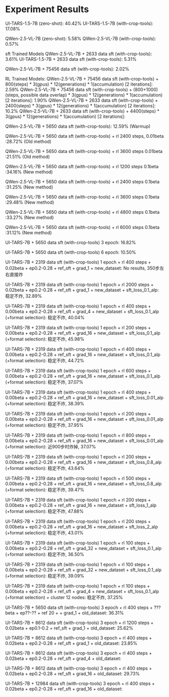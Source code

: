 # Experiment Results

UI-TARS-1.5-7B (zero-shot): 40.42%
UI-TARS-1.5-7B (with-crop-tools): 17.08%

QWen-2.5-VL-7B (zero-shot): 5.58%
QWen-2.5-VL-7B (with-crop-tools): 0.57%

sft Trained Models
QWen-2.5-VL-7B + 2633 data sft (with-crop-tools): 3.61%
UI-TARS-1.5-7B + 2633 data sft (with-crop-tools): 5.31%

QWen-2.5-VL-7B + 75456 data sft (with-crop-tools): 2.02%

RL Trained Models:
QWen-2.5-VL-7B + 75456 data sft (with-crop-tools) + 800(steps) * 3(gpus) * 12(generations) * 1(accumulation) [2 iterations]: 2.59%
QWen-2.5-VL-7B + 75456 data sft (with-crop-tools) + (800+1000)(steps, possible data overlap) * 3(gpus) * 12(generations) * 1(accumulation) [2 iterations]: 1.90%
QWen-2.5-VL-7B + 2633 data sft (with-crop-tools) + 2400(steps) * 3(gpus) * 12(generations) * 1(accumulation) [2 iterations]: 10.2%
QWen-2.5-VL-7B + 2633 data sft (with-crop-tools) + 4400(steps) * 3(gpus) * 12(generations) * 1(accumulation) [2 iterations]: 


QWen-2.5-VL-7B + 5650 data sft (with-crop-tools): 12.59% (Warmup)

QWen-2.5-VL-7B + 5650 data sft (with-crop-tools) + rl 2400 steps, 0.01beta :28.72% (Old method)

QWen-2.5-VL-7B + 5650 data sft (with-crop-tools) + rl 3600 steps 0.01beta :21.51% (Old method)

QWen-2.5-VL-7B + 5650 data sft (with-crop-tools) + rl 1200 steps 0.1beta :34.16% (New method)

QWen-2.5-VL-7B + 5650 data sft (with-crop-tools) + rl 2400 steps 0.1beta :31.25% (New method)

QWen-2.5-VL-7B + 5650 data sft (with-crop-tools) + rl 3600 steps 0.1beta :29.48% (New method)

QWen-2.5-VL-7B + 5650 data sft (with-crop-tools) + rl 4800 steps 0.1beta :33.27% (New method)

QWen-2.5-VL-7B + 5650 data sft (with-crop-tools) + rl 6000 steps 0.1beta :31.12% (New method)


UI-TARS-7B + 5650 data sft (with-crop-tools) 3 epoch: 16.82%

UI-TARS-7B + 5650 data sft (with-crop-tools) 6 epoch: 10.50%

UI-TARS-7B + 2319 data sft (with-crop-tools) 1 epoch + rl 400 steps + 0.02beta + ep0.2-0.28 + ref_sft + grad_1 + new_dataset: No results, 350步左右直接炸

UI-TARS-7B + 2319 data sft (with-crop-tools) 1 epoch + rl 2000 steps + 0.02beta + ep0.2-0.28 + ref_sft + grad_1 + new_dataset + sft_loss_0.1_alp: 
稳定不炸, 32.89%

UI-TARS-7B + 2319 data sft (with-crop-tools) 1 epoch + rl 400 steps + 0.00beta + ep0.2-0.28 + ref_sft + grad_4 + new_dataset + sft_loss_0.1_alp (+format selection): 
稳定不炸, 40.04%

UI-TARS-7B + 2319 data sft (with-crop-tools) 1 epoch + rl 200 steps + 0.00beta + ep0.2-0.28 + ref_sft + grad_16 + new_dataset + sft_loss_0.1_alp (+format selection): 
稳定不炸, 45.98%

UI-TARS-7B + 2319 data sft (with-crop-tools) 1 epoch + rl 400 steps + 0.00beta + ep0.2-0.28 + ref_sft + grad_16 + new_dataset + sft_loss_0.1_alp (+format selection): 
稳定不炸, 44.72%

UI-TARS-7B + 2319 data sft (with-crop-tools) 1 epoch + rl 600 steps + 0.00beta + ep0.2-0.28 + ref_sft + grad_16 + new_dataset + sft_loss_0.1_alp (+format selection): 
稳定不炸, 37.07%

UI-TARS-7B + 2319 data sft (with-crop-tools) 1 epoch + rl 400 steps + 0.00beta + ep0.2-0.28 + ref_sft + grad_16 + new_dataset + sft_loss_0.01_alp (+format selection): 
稳定不炸, 38.39%

UI-TARS-7B + 2319 data sft (with-crop-tools) 1 epoch + rl 200 steps + 0.00beta + ep0.2-0.28 + ref_sft + grad_16 + new_dataset + sft_loss_0.01_alp (+format selection): 
稳定不炸, 37.95%

UI-TARS-7B + 2319 data sft (with-crop-tools) 1 epoch + rl 800 steps + 0.00beta + ep0.2-0.28 + ref_sft + grad_16 + new_dataset + sft_loss_0.01_alp (+format selection): 
近900步时炸掉, 37.07%

UI-TARS-7B + 2319 data sft (with-crop-tools) 1 epoch + rl 200 steps + 0.00beta + ep0.2-0.28 + ref_sft + grad_16 + new_dataset + sft_loss_0.8_alp (+format selection): 
稳定不炸, 43.64%

UI-TARS-7B + 2319 data sft (with-crop-tools) 1 epoch + rl 500 steps + 0.00beta + ep0.2-0.28 + ref_sft + grad_16 + new_dataset + sft_loss_0.8_alp (+format selection): 
稳定不炸, 39.47%

UI-TARS-7B + 2319 data sft (with-crop-tools) 1 epoch + rl 200 steps + 0.00beta + ep0.2-0.28 + ref_sft + grad_16 + new_dataset + sft_loss_1_alp (+format selection): 
稳定不炸, 47.88%

UI-TARS-7B + 2319 data sft (with-crop-tools) 1 epoch + rl 200 steps + 0.00beta + ep0.2-0.28 + ref_sft + grad_16 + new_dataset + sft_loss_2_alp (+format selection): 
稳定不炸, 43.01%

UI-TARS-7B + 2319 data sft (with-crop-tools) 1 epoch + rl 100 steps + 0.00beta + ep0.2-0.28 + ref_sft + grad_32 + new_dataset + sft_loss_0.1_alp (+format selection): 
稳定不炸, 36.50%

UI-TARS-7B + 2319 data sft (with-crop-tools) 1 epoch + rl 100 steps + 0.00beta + ep0.2-0.28 + ref_sft + grad_32 + new_dataset + sft_loss_0.1_alp (+format selection): 
稳定不炸, 39.09%

UI-TARS-7B + 2319 data sft (with-crop-tools) 1 epoch + rl 100 steps + 0.00beta + ep0.2-0.28 + ref_sft + grad_4 + new_dataset + sft_loss_0.1_alp (+format selection) + cluster 12 nodes: 
稳定不炸, 37.25%

UI-TARS-7B + 5650 data sft (with-crop-tools) 3 epoch + rl 400 steps +  ???beta + ep??-?? + ref 20 + + grad_1 + old_dataset: 36.31%

UI-TARS-7B + 8612 data sft (with-crop-tools) 3 epoch + rl 1200 steps + 0.02beta + ep0.1-0.2 + ref_sft + grad_1 + old_dataset: 25.62%

UI-TARS-7B + 8612 data sft (with-crop-tools) 3 epoch + rl 400 steps + 0.02beta + ep0.2-0.28 + ref_sft + grad_1 + old_dataset: 23.85%

UI-TARS-7B + 8612 data sft (with-crop-tools) 3 epoch + rl 400 steps + 0.02beta + ep0.2-0.28 + ref_sft + grad_4 + old_dataset:

UI-TARS-7B + 8612 data sft (with-crop-tools) 3 epoch + rl 400 steps + 0.02beta + ep0.2-0.28 + ref_sft + grad_16 + old_dataset: 29.73%

UI-TARS-7B + 12984 data sft (with-crop-tools) 3 epoch + rl 400 steps + 0.02beta + ep0.2-0.28 + ref_sft + grad_16 + old_dataset: